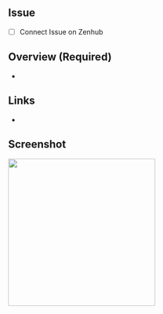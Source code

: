 ## Issue
- [ ] Connect Issue on Zenhub 

## Overview (Required)
-

## Links
-

## Screenshot
<img src="" width="300" />

